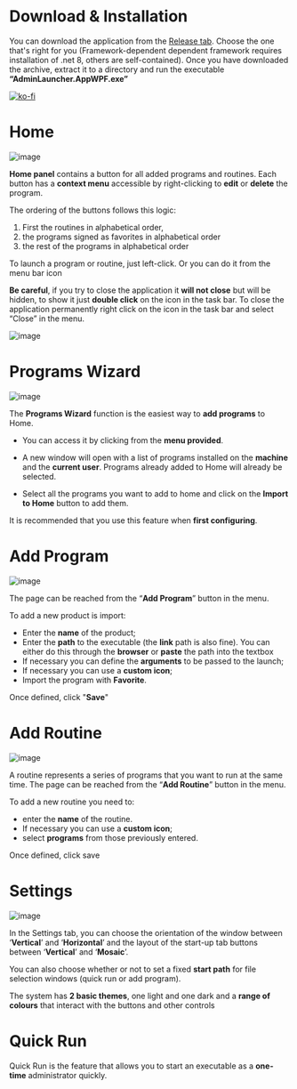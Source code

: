# Download & Installation
You can download the application from the [Release tab](https://github.com/kdesantis/AdminLauncher/releases).
Choose the one that's right for you (Framework-dependent dependent framework requires installation of .net 8, others are self-contained). 
Once you have downloaded the archive,
extract it to a directory and run the executable **“AdminLauncher.AppWPF.exe”**

[![ko-fi](https://ko-fi.com/img/githubbutton_sm.svg)](https://ko-fi.com/Q5Q61561LT)
# Home
![image](https://github.com/user-attachments/assets/aa5a2cc7-abce-4e9f-9997-855e62821673)


**Home panel** contains a button for all added programs and routines. 
Each button has a **context menu** accessible by right-clicking to **edit** or **delete** the program.

The ordering of the buttons follows this logic:
1. First the routines in alphabetical order,
2. the programs signed as favorites in alphabetical order
3. the rest of the programs in alphabetical order

To launch a program or routine, just left-click.
Or you can do it from the menu bar icon


**Be careful**, if you try to close the application it **will not close** but will be hidden, 
to show it just **double click** on the icon in the task bar. To close the application 
permanently right click on the icon in the task bar and select “Close” in the menu.

![image](https://github.com/user-attachments/assets/7f49544e-a033-4f8c-bcd6-0ebbf5cdecc2)
# Programs Wizard
![image](https://github.com/user-attachments/assets/d1306782-7b37-41fe-9cc3-dbed0633db36)

The **Programs Wizard** function is the easiest way to **add programs** to Home.

* You can access it by clicking from the **menu provided**. 

* A new window will open with a list of programs installed on the **machine** and the **current user**. Programs already added to Home will already be selected. 

* Select all the programs you want to add to home and click on the **Import to Home** button to add them.

It is recommended that you use this feature when **first configuring**.
# Add Program
![image](https://github.com/user-attachments/assets/a719e5c0-3097-4710-b410-e972647a7340)

The page can be reached from the “**Add Program**” button in the menu.

To add a new product is import:
* Enter the **name** of the product;
* Enter the **path** to the executable (the **link** path is also fine). You can either do this through the **browser**
or **paste** the path into the textbox
* If necessary you can define the **arguments** to be passed to the launch;
* If necessary you can use a **custom icon**;
* Import the program with **Favorite**.

Once defined, click "**Save**"

# Add Routine
![image](https://github.com/user-attachments/assets/83de31b2-aefd-498b-953d-ee4d565aba7c)

A routine represents a series of programs that you want to run at the same time.
The page can be reached from the “**Add Routine**” button in the menu.

To add a new routine you need to:
* enter the **name** of the routine.
* If necessary you can use a **custom icon**;
* select **programs** from those previously entered.

Once defined, click save

# Settings
![image](https://github.com/user-attachments/assets/1eed0fa9-5daf-40a9-bd74-aaecd5db04a3)

In the Settings tab, you can choose the orientation of the window between ‘**Vertical**’ and ‘**Horizontal**’ and the layout of the start-up tab buttons between ‘**Vertical**’ and ‘**Mosaic**’.

You can also choose whether or not to set a fixed **start path** for file selection windows (quick run or add program).

The system has **2 basic themes**, one light and one dark and a **range of colours** that interact with the buttons and other controls

# Quick Run
Quick Run is the feature that allows you to start an executable as a **one-time** administrator quickly.
